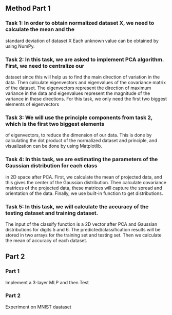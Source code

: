 ## Method Part 1
### Task 1: In order to obtain normalized dataset X, we need to calculate the mean and the
standard deviation of dataset X 
Each unknown value can be obtained by using NumPy.
### Task 2: In this task, we are asked to implement PCA algorithm. First, we need to centralize our
dataset since this will help us to find the main direction of variation in the data. Then calculate
eigenvectors and eigenvalues of the covariance matrix of the dataset. The eigenvectors
represent the direction of maximum variance in the data and eigenvalues represent the
magnitude of the variance in these directions. For this task, we only need the first two biggest
elements of eigenvectors
### Task 3: We will use the principle components from task 2, which is the first two biggest elements
of eigenvectors, to reduce the dimension of our data. This is done by calculating the dot product
of the normalized dataset and principle, and visualization can be done by using Matplotlib.
### Task 4: In this task, we are estimating the parameters of the Gaussian distribution for each class
in 2D space after PCA. First, we calculate the mean of projected data, and this gives the center
of the Gaussian distribution. Then calculate covariance matrices of the projected data, these
matrices will capture the spread and orientation of the data. Finally, we use built-in function to
get distributions.
### Task 5: In this task, we will calculate the accuracy of the testing dataset and training dataset.
The input of the classify function is a 2D vector after PCA and Gaussian distributions for digits 5
and 6. The predicted/classification results will be stored in two arrays for the training set and
testing set. Then we calculate the mean of accuracy of each dataset.

## Part 2 
### Part 1
Implement a 3-layer MLP and then Test 
### Part 2 
Experiment on MNIST daataset 

